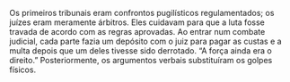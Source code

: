 ﻿Os primeiros tribunais eram confrontos pugilísticos regulamentados; os juízes eram meramente árbitros. Eles cuidavam para que a luta fosse travada de acordo com as regras aprovadas. Ao entrar num combate judicial, cada parte fazia um depósito com o juiz para pagar as custas e a multa depois que um deles tivesse sido derrotado. “A força ainda era o direito.” Posteriormente, os argumentos verbais substituíram os golpes físicos.